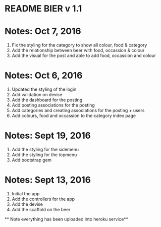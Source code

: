 # README BIER v 1.1

Notes: Oct 7, 2016
=======================
1. Fix the styling for the category to show all colour, food & category
2. Add the relationship between beer with food, occassion & colour
3. Add the visual for the post and able to add food, occassion and colour

Notes: Oct 6, 2016
=======================
1. Updated the styling of the login
2. Add validation on devise
3. Add the dashboard for the posting
4. Add posting associations for the posting
5. Add categories and creating associations for the posting + users
6. Add colours, food and occassion to the category index page

Notes: Sept 19, 2016
=======================
1. Add the styling for the sidemenu
2. Add the styling for the topmenu
3. Add bootstrap gem

Notes: Sept 13, 2016
=======================
1. Initial the app
2. Add the controllers for the app
3. Add the devise
4. Add the scaffold on the beer


** Note everything has been uploaded into heroku service**